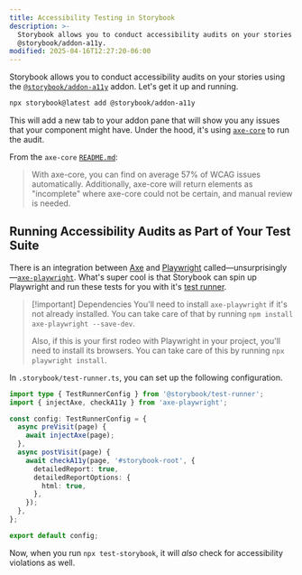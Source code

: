 ```yaml
---
title: Accessibility Testing in Storybook
description: >-
  Storybook allows you to conduct accessibility audits on your stories using the
  @storybook/addon-a11y.
modified: 2025-04-16T12:27:20-06:00
---
```


Storybook allows you to conduct accessibility audits on your stories using the [`@storybook/addon-a11y`](https://npm.im/@storybook/addon-a11y) addon. Let's get it up and running.

```sh
npx storybook@latest add @storybook/addon-a11y
```

This will add a new tab to your addon pane that will show you any issues that your component might have. Under the hood, it's using [`axe-core`](https://www.npmjs.com/package/axe-core) to run the audit.

From the `axe-core` [`README.md`](https://github.com/dequelabs/axe-core/blob/develop/README.md):

> With axe-core, you can find on average 57% of WCAG issues automatically. Additionally, axe-core will return elements as "incomplete" where axe-core could not be certain, and manual review is needed.

## Running Accessibility Audits as Part of Your Test Suite

There is an integration between [Axe](https://www.deque.com/axe/) and [Playwright](https://playwright.dev/) called—unsurprisingly—[`axe-playwright`](https://npm.im/axe-playwright). What's super cool is that Storybook can spin up Playwright and run these tests for you with it's [test runner](test-runner.md).

> [!important] Dependencies
> You'll need to install `axe-playwright` if it's not already installed. You can take care of that by running `npm install axe-playwright --save-dev`.
>
> Also, if this is your first rodeo with Playwright in your project, you'll need to install its browsers. You can take care of this by running `npx playwright install`.

In `.storybook/test-runner.ts`, you can set up the following configuration.

```ts
import type { TestRunnerConfig } from '@storybook/test-runner';
import { injectAxe, checkA11y } from 'axe-playwright';

const config: TestRunnerConfig = {
  async preVisit(page) {
    await injectAxe(page);
  },
  async postVisit(page) {
    await checkA11y(page, '#storybook-root', {
      detailedReport: true,
      detailedReportOptions: {
        html: true,
      },
    });
  },
};

export default config;
```

Now, when you run `npx test-storybook`, it will _also_ check for accessibility violations as well.
